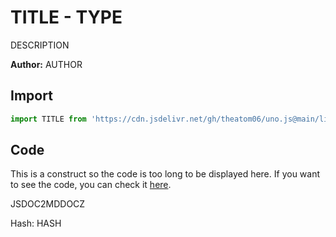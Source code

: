 # TITLE - TYPE
DESCRIPTION

**Author:** AUTHOR

## Import

```js
import TITLE from 'https://cdn.jsdelivr.net/gh/theatom06/uno.js@main/lib/TYPE/TITLE';
```

## Code
This is a construct so the code is too long to be displayed here.
If you want to see the code, you can check it [here](https://github.com/theatom06/uno.js/blob/main/lib/TYPE/TITLE.js).

JSDOC2MDDOCZ

Hash: HASH
